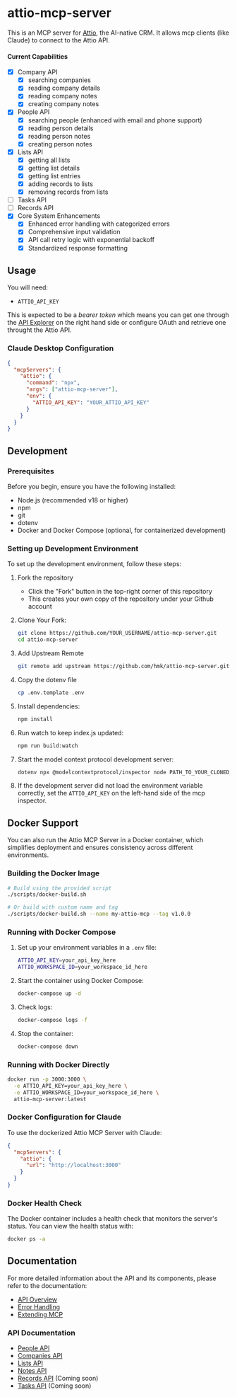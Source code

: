 # attio-mcp-server

This is an MCP server for [Attio](https://attio.com/), the AI-native CRM. It allows mcp clients (like Claude) to connect to the Attio API.

#### Current Capabilities

- [x] Company API
  - [x] searching companies
  - [x] reading company details
  - [x] reading company notes
  - [x] creating company notes
- [x] People API
  - [x] searching people (enhanced with email and phone support)
  - [x] reading person details
  - [x] reading person notes
  - [x] creating person notes
- [x] Lists API
  - [x] getting all lists
  - [x] getting list details
  - [x] getting list entries
  - [x] adding records to lists
  - [x] removing records from lists
- [ ] Tasks API
- [ ] Records API
- [x] Core System Enhancements
  - [x] Enhanced error handling with categorized errors
  - [x] Comprehensive input validation
  - [x] API call retry logic with exponential backoff
  - [x] Standardized response formatting

## Usage

You will need:

- `ATTIO_API_KEY` 

This is expected to be a *bearer token* which means you can get one through the [API Explorer](https://developers.attio.com/reference/get_v2-objects) on the right hand side or configure OAuth and retrieve one throught the Attio API.


### Claude Desktop Configuration

```json
{
  "mcpServers": {
    "attio": {
      "command": "npx",
      "args": ["attio-mcp-server"],
      "env": {
        "ATTIO_API_KEY": "YOUR_ATTIO_API_KEY"
      }
    }
  }
}
```
## Development

### Prerequisites

Before you begin, ensure you have the following installed:

- Node.js (recommended v18 or higher)
- npm
- git
- dotenv
- Docker and Docker Compose (optional, for containerized development)

### Setting up Development Environment

To set up the development environment, follow these steps:

1. Fork the repository

   - Click the "Fork" button in the top-right corner of this repository
   - This creates your own copy of the repository under your Github account

1. Clone Your Fork:

   ```sh
   git clone https://github.com/YOUR_USERNAME/attio-mcp-server.git
   cd attio-mcp-server
   ```

1. Add Upstream Remote
   ```sh
   git remote add upstream https://github.com/hmk/attio-mcp-server.git
   ```

1. Copy the dotenv file
    ```sh
    cp .env.template .env
    ```

1. Install dependencies:

   ```sh
   npm install
   ```

1. Run watch to keep index.js updated:

   ```sh
   npm run build:watch
   ```

1. Start the model context protocol development server:

   ```sh
   dotenv npx @modelcontextprotocol/inspector node PATH_TO_YOUR_CLONED_REPO/dist/index.js
   ```

1. If the development server did not load the environment variable correctly, set the `ATTIO_API_KEY` on the left-hand side of the mcp inspector.

## Docker Support

You can also run the Attio MCP Server in a Docker container, which simplifies deployment and ensures consistency across different environments.

### Building the Docker Image

```sh
# Build using the provided script
./scripts/docker-build.sh

# Or build with custom name and tag
./scripts/docker-build.sh --name my-attio-mcp --tag v1.0.0
```

### Running with Docker Compose

1. Set up your environment variables in a `.env` file:

   ```sh
   ATTIO_API_KEY=your_api_key_here
   ATTIO_WORKSPACE_ID=your_workspace_id_here
   ```

2. Start the container using Docker Compose:

   ```sh
   docker-compose up -d
   ```

3. Check logs:

   ```sh
   docker-compose logs -f
   ```

4. Stop the container:

   ```sh
   docker-compose down
   ```

### Running with Docker Directly

```sh
docker run -p 3000:3000 \
  -e ATTIO_API_KEY=your_api_key_here \
  -e ATTIO_WORKSPACE_ID=your_workspace_id_here \
  attio-mcp-server:latest
```

### Docker Configuration for Claude

To use the dockerized Attio MCP Server with Claude:

```json
{
  "mcpServers": {
    "attio": {
      "url": "http://localhost:3000"
    }
  }
}
```

### Docker Health Check

The Docker container includes a health check that monitors the server's status. You can view the health status with:

```sh
docker ps -a
```

## Documentation

For more detailed information about the API and its components, please refer to the documentation:

- [API Overview](./docs/api/api-overview.md)
- [Error Handling](./docs/api/error-handling.md)
- [Extending MCP](./docs/api/extending-mcp.md)

### API Documentation
- [People API](./docs/api/people-api.md)
- [Companies API](./docs/api/objects-api.md)
- [Lists API](./docs/api/lists-api.md)
- [Notes API](./docs/api/notes-api.md)
- [Records API](./docs/api/records-api.md) (Coming soon)
- [Tasks API](./docs/api/tasks-api.md) (Coming soon)